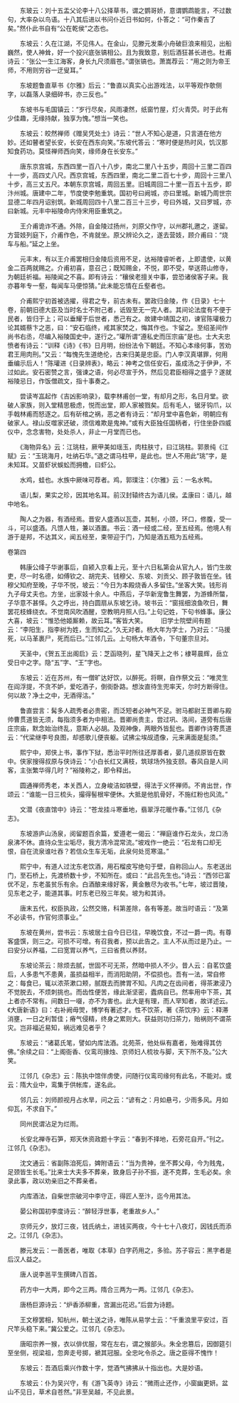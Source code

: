 <!-- { "loadSidebar": true } -->
　　东玻云：刘十五盂父论李十八公择草书，谓之鹦哥娇，意谓鹦鹉能言，不过数句，大率杂以鸟语。十八其后进以书问仆近日书如何，仆答之：“可作秦吉了矣。”然仆此书自有“公在乾侯”之态也。 

　　东坡云：久在江湖，不见伟人。在金山，见滕元发乘小舟破巨浪来相见，出船巍然，使人神耸，好一个投兴底张镐相公。且为我致意，别后酒狂甚长进也。杜甫诗云：“张公一生江海客，身长九尺须眉苍。”谓张镐也。萧嵩荐云：“用之则为帝王师，不用则穷谷一迂叟耳。” 

　　东坡题鲁直草书《尔雅》后云：“鲁直以真实心出游戏法，以平等观作欹侧字，以磊落人录细碎书，亦三反也。” 

　　东坡书与毛国镇云：“岁行尽矣，风雨凄然，纸窗竹屋，灯火青荧。时于此有少佳趣，无缘持献，独享为愧。”想当一笑也。 

　　东坡云：皎然禅师《赠吴凭处士》诗云：“世人不知心是道，只言道在他方妙。还如瞽者望长安，长安在西东向笑。”东坡代答云：“寒时便是热时风，饥汉那知食药功。莫怪禅师西向笑，缘师身在长安东。” 

　　唐东京宫城，东西四里一百八十八步，南北二里八十五步，周回十三里二百四十一步，高四丈八尺。西京宫城，东西四里，南北二里二百七十步，周回十三里八十步，高三丈五尺。本朝东京宫城，周回五里。旧城周回二十里一百五十五步，即汴州城。唐建中二年，节度使李勉重筑。国初号曰阙城，亦曰里城。新城乃周世宗显德二年四月诏别筑。新城周回四十八里二百三十三步，号曰外城，又曰罗城，亦曰新城。元丰中裕陵命内侍宋用臣重筑之。 

　　王介甫诡诈不通。外除，自金陵过扬州，刘原父作守，以州郡礼邀之，遂留。方营妓列庭下，介甫作色，不肯就坐。原父辨论久之，遂去营妓，顾介甫曰：“烧车与船。”延之上坐。 

　　元丰末，有以王介甫罢相归金陵后资用不足，达裕陵睿听者，上即遣使，以黄金二百两就赐之。介甫初喜，意召己；既知赐金，不悦，即不受，举送蒋山修寺，为朝廷祈福。裕陵闻之不喜。即有诗云：“穰侯老擅关中事，尝恐诸侯客子来。我亦暮年专一壑，每闻车马便惊猜。”此未能忘情在丘壑者也。 

　　介甫熙宁初首被选擢，得君之专，前古未有。罢政归金陵，作《日录》七十卷，前朝旧德大臣及当时名士不附己者，诋毁至无一完人者。其间论法度有不便于民者，皆归于上；可以垂耀于后世者，悉己有之。故建中靖国之初，谏官陈瓘极力论其婿蔡卞之恶，曰：“安石临终，戒其家焚之，悔其作也。卞留之。至绍圣间作尚书右丞，尽编入裕陵国史中，遂行之。”瓘所谓“遵私史而压宗庙”是也。士大夫忠愤者有诗云：“训释《诗》《书》日月明，纷纷法令下朝廷。不知心本缘何事，苦劝君王用肉刑。”又云：“每愧先生道绝伦，古来归美是忠臣。门人李汉真堪罪，何用垂编示后人！”陈瓘进《日录辨表》，略云：神考之信任安石，虽成汤之于伊尹，不过如此。安石密赞之言，强谏之语，何必尽宣于外，然后见君臣相得之盛乎？遂就裕陵忌日，作饭僧疏文，指十事奏之。 

　　尝读岑嵓起作《吉凶影响录》，载李林甫创一堂，有却月之形，名日月堂。欲破人家族，则入堂精思极虑，悦而出堂，即人家被戮矣。后有毛人，锯牙钩爪，以手戟林甫而怒逐之。后有斫棺之祸，恶之者有诗云：“却月堂中喜色新，明朝应有破家人。禄山反噬家还破，须信难欺是鬼神。”或有大臣独任国柄者，行住坐卧四威仪中，念念害物，处处杀人，非止一月堂而已也。 

　　《海物异名》云：江珧柱，厥甲美如瑶玉，肉柱肤寸，曰江珧柱。郭景纯《江赋》云：“玉珧海月，吐纳石华。”退之谓马柱甲，是此也。世人不用此“珧”字，是未知耳。又苗虾状蜈蚣而拥檐，曰虾公。 

　　水鸡，蛙也。水族中厥味可荐者。鸡，郭璞注：《尔雅》云：一名水鸭。 

　　语儿梨，果实之珍，因其地名耳。前汉封辕终古为语儿侯。孟康曰：语儿，越中地名。 

　　陶人之为器，有酒经焉。晋安人盛酒以瓦壶，其制，小颈，环口，修腹，受一斗，可以盛酒。凡馈人牲，兼以酒置。书云：酒一经或二经，至五经焉。他境人有游于是邦，不达其义，闻五经至，束带迎于门，乃知是酒五瓶为五经焉。 
 
卷第四

　　韩康公绛子华谢事后，自颍入京看上元，至十六日私第会从官九人，皆门生故吏，尽一时名德，如傅钦之、胡完夫、钱穆父、东坡、刘贡父、顾子敦皆在坐。钱穆父知府至晚，子华不悦，坡云：“今日为本殿烧香人多留住。”坐客大笑。钱形肖九子母丈夫也。方坐，出家妓十余人。中燕后，子华新宠鲁生舞罢，为游蜂所螫，子华意不甚怿。久之呼出，持白圆扇从东坡乞诗。坡书云：“窗摇细浪鱼吹日，舞罢花枝蜂绕衣。不觉南风吹酒醒，空教明月照人归。”上句记姓，下句书蜂事。康公大喜，坡云：“惟恐他姬厮赖，故云耳。”客皆大笑。 
　　旧学士院壁间有题云：“李阳生，指李树为姓，生而知之。”久无对者。杨大年为学士，乃对云：“马援死，以马革裹尸，死而后已。”江邻几云。上句杨大年酒令，下句董宗旦对。 

　　天圣中，《贺五王出阁启》云：芝函晓列，星飞降天上之书；棣萼晨辉，岳立受日中之字。隐“五”字、“王”字也。 

　　东坡云：近在苏州，有一僧旷达好饮，以醉死。将瞑，自作祭文云：“唯灵生在阎浮提，不贪不妒，爱吃酒子，倒街卧路。想汝直待生兜率天，尔时方断得住。何以故？净土之中，无酒得沽。” 

　　鲁直尝言：髯多人疏秀者必贵密，而泛短者必神气不足。驸马都尉王晋卿与殿帅曹贯道皆无须，每指须多者为中相法。晋卿尚贵主，尝过巩、洛间，道旁有后唐庄宗庙，默念始治终乱，意斯人必胡。及观神像，两眼外皆髭也。晋卿作诗寄贯道云：“代梁继李号良图，却惑歌儿便丧躯。试拂尘埃觇遗像，元来满面是髭须。” 

　　熙宁中，郑侠上书，事作下狱，悉治平时所往还厚善者，晏几道叔原皆在数中。侠家搜得叔原与侠诗云：“小白长红又满枝，筑球场外独支颐。春风自是人间客，主张繁华得几时？”裕陵称之，即令释出。 

　　圆通禅师秀老，本关西人，立身峻洁如铁壁，得法于义怀禅师。不肯出世，作颂云：“谁能一日三梳头，撮得髻根牢便休。大抵是他肌骨好，不施红粉也风流。” 

　　文潜《夜直馆中》诗云：“苍龙挂斗寒垂地，翡翠浮花暖作春。”江邻几《杂志》。 

　　东坡游庐山汤泉，阅留题百余篇，爱遵老一偈云：“禅庭谁作石龙头，龙口汤泉沸不休。直待众生尘垢尽，我方清冷混常流。”坡戏作一绝云：“石龙有口却无恨，自在流泉谁吐吞？若信众生车无垢，此泉何处觅寒温。” 

　　熙宁中，有道人过沈东老饮酒，用石榴皮写绝句于壁，自称回山人。东老送出门，至石桥上，先渡桥数十步，不知所在。或曰：“此吕先生也。”诗云：“西邻已富优不足，东老虽贫乐有余。白酒酿来缘好客，黄金散尽为收书。”七年，坡过晋陵，见东老之子，能道其事。时东老已殁三年矣。坡为和其诗。 

　　唐末五代，权臣执政，公然交赂，科第差除，各有等差。故当时语云：“及第不必读书，作官何须事业。” 

　　东坡在黄州，尝书云：东坡居士自今日已往，早晚饮食，不过一爵一肉。有尊客盛馔，则三之。可损不可增。有召我者，预以此告之。主人不从而过是乃止。一曰安分以养福，二曰宽胃以养气，三曰省费以养财。 

　　东坡论茶云：除烦去腻，世固不可无茶，然暗中损人不少。昔人云：自茗饮盛后，人多患气不患黄，虽损益相半，而消阳助阴，不偿损也。吾有一法，常自修之：每食已，辄以浓茶漱口颊，腻既去而脾胃不知。凡肉之在齿间者，得茶漱浸乃不觉脱去，不烦刺挑也。而齿性便苦，缘此渐坚密，蠹病自已。然率用中下茶，其上者亦不常有。间数日一啜，亦不为害也。此大是有理，而人罕知者，故详述云。《大唐新语》曰：右补阙毋焸，博学有著述才。性不饮茶，著《茶饮序》云：释滞消壅，一日之利暂佳；瘠气侵精，终身之累则大。获益则功归茶力，贻祸则不谓茶灾。岂非福近易知，祸远难见者乎？ 

　　东坡云：“诸葛氏笔，譬如内库法酒。北苑茶，他处纵有嘉者，殆难得其仿佛。”余续之曰：“上阁衙香、仪鸾司掾烛、京师妇人梳妆与脚，天下所不及。”公大笑。 

　　江邻几《杂志》云：陈执中馆伴虏使，问随行仪鸾司缘何有此名，不能对。或云：隋大业中，鸾集于供帐库，遂名此。 

　　邻几云：刘师颜视月占水旱，问之云：“谚有之：月如悬弓，少雨多风。月如仰瓦，不求自下。” 

　　同州民谓沾足为烂雨。 

　　长安北禅寺石笋，郑天休资政题十字云：“春到不择地，石旁花自开。”刊之。江邻几《杂志》。 

　　沈文通云：省副陈洎死后，婢附语云：“当为贵神，坐不葬父母，今为贱鬼，足颈皆生长毛。”比来士大夫多不葬亲，致身后子孙不振，遂不克葬，生毛必矣。余录此事，政以劝亲旧之不葬亲者。 

　　内库酒法，自柴世宗破河中李守正，得匠人至汴，迄今用其法。 

　　晏公称国初李度诗云：“醉轻浮世事，老重故乡人。” 

　　京师元夕，放灯三夜，钱氏纳土，进钱买两夜，今十七十八夜灯，因钱氏而添之。江邻几《杂志》。 

　　滕元发云：一善医者，唯取《本草》白字药用之，多验。苏子容云：黑字者是后汉人益之。 

　　唐人说李邕平生撰碑八百首。 

　　药方中一大两，即今之三两。隋合三两为一两。江邻几《杂志》。 

　　唐杨巨源诗云：“炉香添柳重，宫漏出花迟。”后尝为诗题。 

　　王文穆罢相，知杭州，朝士送之诗，唯陈从易学士云：“千重浪里平安过，百尺竿头稳下来。”冀公爱之。江邻几《杂志》。 

　　唐昭宗养一猴，衣以俳优服，常在左右，谓之猴部头。朱全忠篡后，因御筵引至坐侧，视梁祖，忽奔走号掷，褫其冠服。全忠叱令杀之。唐之臣得不愧怍！ 

　　东坡云：吾酒后乘兴作数十字，觉酒气拂拂从十指出也。大是妙语。 

　　东坡云：仆为吴兴守，有《游飞英寺》诗云：“微雨止还作，小窗幽更妍。盆山不见日，草术自苍然。”非至吴越，不见此景。 

